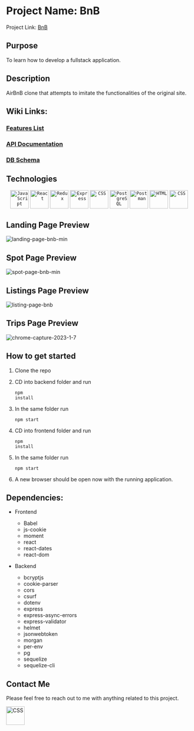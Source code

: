 # Project Name: BnB

Project Link: <a href='https://dashboard.heroku.com/apps/richard-kwon-auth-me'>BnB</a> 

## Purpose

To learn how to develop a fullstack application.

## Description

AirBnB clone that attempts to imitate the functionalities of the original site.


## Wiki Links:

### [Features List](https://github.com/Ykk2/AirBnB-clone/wiki/Feature-List)
### [API Documentation](https://github.com/Ykk2/AirBnB-clone/wiki/API-Documentation)
### [DB Schema](https://github.com/Ykk2/AirBnB-clone/wiki/Database-Schema)

## Technologies
<div align="center">
	<code><img height="50" src="https://user-images.githubusercontent.com/25181517/117447155-6a868a00-af3d-11eb-9cfe-245df15c9f3f.png" alt="JavaScript" title="JavaScript" /></code>
	<code><img height="50" src="https://user-images.githubusercontent.com/25181517/183897015-94a058a6-b86e-4e42-a37f-bf92061753e5.png" alt="React" title="React" /></code>
	<code><img height="50" src="https://user-images.githubusercontent.com/25181517/187896150-cc1dcb12-d490-445c-8e4d-1275cd2388d6.png" alt="Redux" title="Redux" /></code>
	<code><img height="50" src="https://user-images.githubusercontent.com/25181517/183859966-a3462d8d-1bc7-4880-b353-e2cbed900ed6.png" alt="Express" title="Express" /></code>
  <code><img height="50" src="https://www.vectorlogo.zone/logos/sequelizejs/sequelizejs-ar21.svg" alt="CSS" title="Sequelize" /></code>
	<code><img height="50" src="https://user-images.githubusercontent.com/25181517/117208740-bfb78400-adf5-11eb-97bb-09072b6bedfc.png" alt="PostgreSQL" title="PostgreSQL" /></code>
	<code><img height="50" src="https://user-images.githubusercontent.com/25181517/192109061-e138ca71-337c-4019-8d42-4792fdaa7128.png" alt="Postman" title="Postman" /></code>
	<code><img height="50" src="https://user-images.githubusercontent.com/25181517/192158954-f88b5814-d510-4564-b285-dff7d6400dad.png" alt="HTML" title="HTML" /></code>
	<code><img height="50" src="https://user-images.githubusercontent.com/25181517/183898674-75a4a1b1-f960-4ea9-abcb-637170a00a75.png" alt="CSS" title="CSS" /></code>
</div>

## Landing Page Preview
![landing-page-bnb-min](https://user-images.githubusercontent.com/108952654/217375894-0bda9a58-6fc1-4c12-964d-70ebeb91c40c.gif)

## Spot Page Preview
![spot-page-bnb-min](https://user-images.githubusercontent.com/108952654/217375907-7f179f0b-b5d9-4006-9f41-76fe33de7c64.gif)

## Listings Page Preview
![listing-page-bnb](https://user-images.githubusercontent.com/108952654/217375920-2292ad0f-6632-43e3-b56a-59d66e9092fb.gif)

## Trips Page Preview
![chrome-capture-2023-1-7](https://user-images.githubusercontent.com/108952654/217375951-fc35992a-9c3c-4c4a-be4c-fae4b4ae9353.gif)



## How to get started

1) Clone the repo

2) CD into backend folder and run <pre><code>npm install</code></pre>
3) In the same folder run <pre><code>npm start</code></pre>
4) CD into frontend folder and run <pre><code>npm install</code></pre>
5) In the same folder run <pre><code>npm start</code></pre>
6) A new browser should be open now with the running application.



## Dependencies:

- Frontend
	- Babel
	- js-cookie
	- moment
	- react
	- react-dates
	- react-dom

- Backend
	- bcryptjs
	- cookie-parser
	- cors
	- csurf
	- dotenv
	- express
	- express-async-errors
	- express-validator
	- helmet
	- jsonwebtoken
	- morgan
	- per-env
	- pg
	- sequelize
	- sequelize-cli


## Contact Me

Please feel free to reach out to me with anything related to this project. 


<a href="www.linkedin.com/in/richardkwon2">
<img height="50" src="https://www.vectorlogo.zone/logos/linkedin/linkedin-icon.svg" alt="CSS" title="CSS" />
</a>

